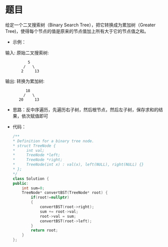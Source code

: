 # 题目
给定一个二叉搜索树（Binary Search Tree），把它转换成为累加树（Greater Tree)，使得每个节点的值是原来的节点值加上所有大于它的节点值之和。

* 示例：

输入: 原始二叉搜索树:

              5
            /   \
           2     13

输出: 转换为累加树:

             18
            /   \
          20     13


* 思路：反中序遍历，先遍历右子树，然后根节点，然后左子树，保存求和的结果，依次赋值即可


* 代码：
    ```C++
    /**
    * Definition for a binary tree node.
    * struct TreeNode {
    *     int val;
    *     TreeNode *left;
    *     TreeNode *right;
    *     TreeNode(int x) : val(x), left(NULL), right(NULL) {}
    * };
    */
    class Solution {
    public:
        int sum=0;
        TreeNode* convertBST(TreeNode* root) {
            if(root!=nullptr)
            {
                convertBST(root->right);
                sum += root->val;
                root->val = sum;
                convertBST(root->left);
            }
            return root;
        }
    };
    ```